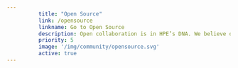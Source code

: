 ```yaml
---
          title: "Open Source"
          link: /opensource
          linkname: Go to Open Source
          description: Open collaboration is in HPE’s DNA. We believe open source technologies and communities can help deliver innovative solutions securely and at scale.
          priority: 5
          image: '/img/community/opensource.svg'
          active: true
---
```

